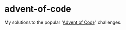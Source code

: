 # advent-of-code
My solutions to the popular "[Advent of Code](https://adventofcode.com/)" challenges.
